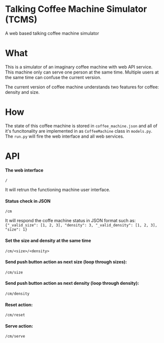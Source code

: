 # Talking Coffee Machine Simulator (TCMS)
A web based talking coffee machine simulator


# What
This is a simulator of an imaginary coffee machine with web API service. This machine only can serve one person at the same time. Multiple users at the same time can confuse the current version.

The current version of coffee machine understands two features for coffee: density and size. 

# How
The state of this coffee machine is stored in `coffee_machine.json` and all of it's funcitonality are implemented in as `CoffeeMachine` class in `models.py`. The `run.py` will fire the web interface and all web services. 

# API

#### The web interface
`/`

It will retrun the functioning machine user interface.

#### Status check in JSON
`/cm`

It will respond the coffe machine status in JSON format such as:
`{"_valid_size": [1, 2, 3], "density": 3, "_valid_density": [1, 2, 3], "size": 1}`


#### Set the size and density at the same time
`/cm/<size>/<density>`


#### Send push button action as next size (loop through sizes):
`/cm/size`

#### Send push button action as next density (loop through density):
`/cm/density`

#### Reset action:
`/cm/reset`

#### Serve action:
`/cm/serve`
